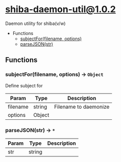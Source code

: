 # shiba-daemon-util@1.0.2

Daemon utility for shiba(v/w)

+ Functions
  + [subjectFor(filename, options)](#shiba-daemon-util-function-subject-for)
  + [parseJSON(str)](#shiba-daemon-util-function-parse-j-s-o-n)

## Functions

<a class='md-heading-link' name="shiba-daemon-util-function-subject-for" ></a>

### subjectFor(filename, options) -> `Object`

Define subject for

| Param | Type | Description |
| ----- | --- | -------- |
| filename | string | Filename to daemonize |
| options | Object |  |

<a class='md-heading-link' name="shiba-daemon-util-function-parse-j-s-o-n" ></a>

### parseJSON(str) -> `*`



| Param | Type | Description |
| ----- | --- | -------- |
| str | string |  |





